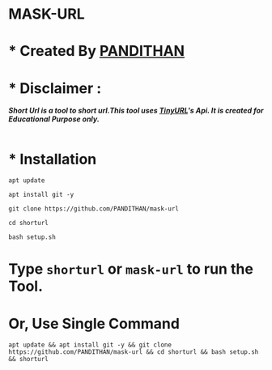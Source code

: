 # MASK-URL
# * Created By [PANDITHAN](https://github.com/PANDITHAN) 
# * Disclaimer :
***Short Url is a tool to short url.This tool uses [TinyURL](https://tinyurl.com/)'s Api. It is created for Educational Purpose only.***

<img src="" alt="" border="0" />

# * Installation
```apt update```

```apt install git -y```

```git clone https://github.com/PANDITHAN/mask-url```

```cd shorturl```

```bash setup.sh```

# Type `shorturl` or `mask-url` to run the Tool.
# Or, Use Single Command
```
apt update && apt install git -y && git clone https://github.com/PANDITHAN/mask-url && cd shorturl && bash setup.sh && shorturl
```
